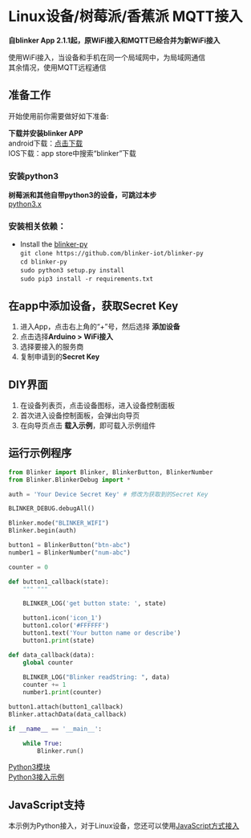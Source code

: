 # Linux设备/树莓派/香蕉派 MQTT接入  
**自blinker App 2.1.1起，原WiFi接入和MQTT已经合并为新WiFi接入**  

使用WiFi接入，当设备和手机在同一个局域网中，为局域网通信  
其余情况，使用MQTT远程通信  

## 准备工作
开始使用前你需要做好如下准备:  

**下载并安装blinker APP**  
android下载：[点击下载](https://github.com/blinker-iot/app-release/releases)  
IOS下载：app store中搜索“blinker”下载  

### 安装python3  
**树莓派和其他自带python3的设备，可跳过本步**  
[python3.x](https://www.python.org/downloads/)  

### 安装相关依赖：
* Install the [blinker-py](https://github.com/blinker-iot/blinker-py)  
`git clone https://github.com/blinker-iot/blinker-py`  
`cd blinker-py`  
`sudo python3 setup.py install`  
`sudo pip3 install -r requirements.txt`  

## 在app中添加设备，获取Secret Key  
1. 进入App，点击右上角的“+”号，然后选择 **添加设备**    
2. 点击选择**Arduino > WiFi接入**  
3. 选择要接入的服务商  
4. 复制申请到的**Secret Key**  

## DIY界面  
1. 在设备列表页，点击设备图标，进入设备控制面板  
2. 首次进入设备控制面板，会弹出向导页
3. 在向导页点击 **载入示例**，即可载入示例组件 
   
## 运行示例程序

```python
from Blinker import Blinker, BlinkerButton, BlinkerNumber  
from Blinker.BlinkerDebug import *

auth = 'Your Device Secret Key' # 修改为获取到的Secret Key

BLINKER_DEBUG.debugAll()

Blinker.mode("BLINKER_WIFI")
Blinker.begin(auth)

button1 = BlinkerButton("btn-abc")
number1 = BlinkerNumber("num-abc")

counter = 0

def button1_callback(state):
    """ """

    BLINKER_LOG('get button state: ', state)

    button1.icon('icon_1')
    button1.color('#FFFFFF')
    button1.text('Your button name or describe')
    button1.print(state)

def data_callback(data):
    global counter
    
    BLINKER_LOG("Blinker readString: ", data)
    counter += 1
    number1.print(counter)

button1.attach(button1_callback)
Blinker.attachData(data_callback)

if __name__ == '__main__':

    while True:
        Blinker.run()

```

[Python3模块](https://github.com/blinker-iot/blinker-py)  
[Python3接入示例](https://github.com/blinker-iot/blinker-py/tree/master/example)  


## JavaScript支持  
本示例为Python接入，对于Linux设备，您还可以使用[JavaScript方式接入](https://diandeng.tech/doc/javascript-support)  